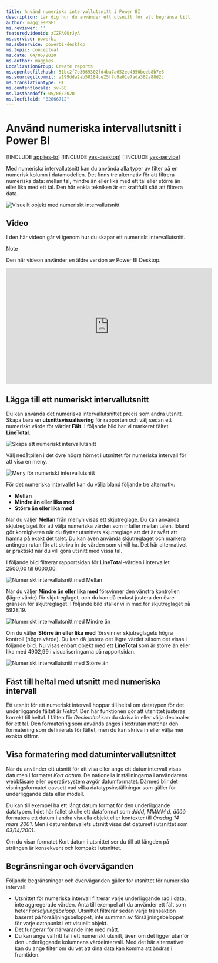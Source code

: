 ```yaml
---
title: Använd numeriska intervallutsnitt i Power BI
description: Lär dig hur du använder ett utsnitt för att begränsa till numeriska intervall i Power BI.
author: maggiesMSFT
ms.reviewer: ''
featuredvideoid: zIZPA0UrJyA
ms.service: powerbi
ms.subservice: powerbi-desktop
ms.topic: conceptual
ms.date: 04/06/2020
ms.author: maggies
LocalizationGroup: Create reports
ms.openlocfilehash: 51bc2f7e3069302fd4ba7a652ee4350bceb8b7e6
ms.sourcegitcommit: a199dda2ab50184ce25f7c9a01e7ada382a88d2c
ms.translationtype: HT
ms.contentlocale: sv-SE
ms.lasthandoff: 05/06/2020
ms.locfileid: "82866712"
---
```

# <a name="use-the-numeric-range-slicer-in-power-bi"></a>Använd numeriska intervallutsnitt i Power BI

[!INCLUDE [applies-to](includes/applies-to.md)] [!INCLUDE [yes-desktop](includes/yes-desktop.md)] [!INCLUDE [yes-service](includes/yes-service.md)]

Med numeriska intervallutsnitt kan du använda alla typer av filter på en numerisk kolumn i datamodellen. Det finns tre alternativ för att filtrera numeriska data: mellan tal, mindre än eller lika med ett tal eller större än eller lika med ett tal. Den här enkla tekniken är ett kraftfullt sätt att filtrera data.

![Visuellt objekt med numeriskt intervallutsnitt](media/desktop-slicer-numeric-range/desktop-slicer-numeric-range-0.png)

## <a name="video"></a>Video

I den här videon går vi igenom hur du skapar ett numeriskt intervallutsnitt.

> [!NOTE]
> Den här videon använder en äldre version av Power BI Desktop.

<iframe width="560" height="315" src="https://www.youtube.com/embed/zIZPA0UrJyA" frameborder="0" allowfullscreen></iframe> 


## <a name="add-a-numeric-range-slicer"></a>Lägga till ett numeriskt intervallutsnitt

Du kan använda det numeriska intervallutsnittet precis som andra utsnitt. Skapa bara en **utsnittsvisualisering** för rapporten och välj sedan ett numeriskt värde för värdet **Fält**. I följande bild har vi markerat fältet **LineTotal**.

![Skapa ett numeriskt intervallutsnitt](media/desktop-slicer-numeric-range/desktop-slicer-numeric-range-1-create.png)

Välj nedåtpilen i det övre högra hörnet i utsnittet för numeriska intervall för att visa en meny.

![Meny för numeriskt intervallutsnitt](media/desktop-slicer-numeric-range/desktop-slicer-numeric-range-2-between.png)

För det numeriska intervallet kan du välja bland följande tre alternativ:

* **Mellan**
* **Mindre än eller lika med**
* **Större än eller lika med**

När du väljer **Mellan** från menyn visas ett skjutreglage. Du kan använda skjutreglaget för att välja numeriska värden som infaller mellan talen. Ibland gör kornigheten när du flyttar utsnittets skjutreglage att det är svårt att hamna på exakt det talet. Du kan även använda skjutreglaget och markera antingen rutan för att skriva in de värden som vi vill ha. Det här alternativet är praktiskt när du vill göra utsnitt med vissa tal.

I följande bild filtrerar rapportsidan för **LineTotal**-värden i intervallet 2500,00 till 6000,00.

![Numeriskt intervallutsnitt med Mellan](media/desktop-slicer-numeric-range/desktop-slicer-numeric-range-3-between-range.png)

När du väljer **Mindre än eller lika med** försvinner den vänstra kontrollen (lägre värde) för skjutreglaget, och du kan då endast justera den övre gränsen för skjutreglaget. I följande bild ställer vi in max för skjutreglaget på 5928,19.

![Numeriskt intervallutsnitt med Mindre än](media/desktop-slicer-numeric-range/desktop-slicer-numeric-range-4-less-than.png)

Om du väljer **Större än eller lika med** försvinner skjutreglagets högra kontroll (högre värde). Du kan då justera det lägre värdet såsom det visas i följande bild. Nu visas enbart objekt med ett **LineTotal** som är större än eller lika med 4902,99 i visualiseringarna på rapportsidan.

![Numeriskt intervallutsnitt med Större än](media/desktop-slicer-numeric-range/desktop-slicer-numeric-range-5-greater-than.png)

## <a name="snap-to-whole-numbers-with-the-numeric-range-slicer"></a>Fäst till heltal med utsnitt med numeriska intervall

Ett utsnitt för ett numeriskt intervall hoppar till heltal om datatypen för det underliggande fältet är *Heltal*. Den här funktionen gör att utsnittet justeras korrekt till heltal. I fälten för *Decimaltal* kan du skriva in eller välja decimaler för ett tal. Den formatering som används anges i textrutan matchar den formatering som definierats för fältet, men du kan skriva in eller välja mer exakta siffror.

## <a name="display-formatting-with-the-date-range-slicer"></a>Visa formatering med datumintervallutsnittet

När du använder ett utsnitt för att visa eller ange ett datumintervall visas datumen i formatet *Kort datum*. De nationella inställningarna i användarens webbläsare eller operativsystem avgör datumformatet. Därmed blir det visningsformatet oavsett vad vilka datatypsinställningar som gäller för underliggande data eller modell.

Du kan till exempel ha ett långt datum format för den underliggande datatypen. I det här fallet skulle ett dataformat som *dddd, MMMM d, åååå* formatera ett datum i andra visuella objekt eller kontexter till *Onsdag 14 mars 2001*. Men i datumintervallets utsnitt visas det datumet i utsnittet som *03/14/2001*.

Om du visar formatet Kort datum i utsnittet ser du till att längden på strängen är konsekvent och kompakt i utsnittet.

## <a name="limitations-and-considerations"></a>Begränsningar och överväganden

Följande begränsningar och överväganden gäller för utsnittet för numeriska intervall:

* Utsnittet för numeriska intervall filtrerar varje underliggande rad i data, inte aggregerade värden. Anta till exempel att du använder ett fält som heter *Försäljningsbelopp*. Utsnittet filtrerar sedan varje transaktion baserat på försäljningsbeloppet, inte summan av försäljningsbeloppet för varje datapunkt i ett visuellt objekt.
* Det fungerar för närvarande inte med mått.
* Du kan ange valfritt tal i ett numeriskt utsnitt, även om det ligger utanför den underliggande kolumnens värdeintervall. Med det här alternativet kan du ange filter om du vet att dina data kan komma att ändras i framtiden.
